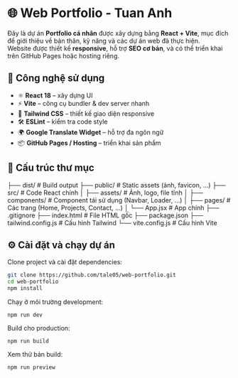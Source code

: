 # 🌐 Web Portfolio - Tuan Anh

Đây là dự án **Portfolio cá nhân** được xây dựng bằng **React + Vite**, mục đích để giới thiệu về bản thân, kỹ năng và các dự án web đã thực hiện.  
Website được thiết kế **responsive**, hỗ trợ **SEO cơ bản**, và có thể triển khai trên GitHub Pages hoặc hosting riêng.

## 🚀 Công nghệ sử dụng

- ⚛️ **React 18** – xây dựng UI
- ⚡ **Vite** – công cụ bundler & dev server nhanh
- 🎨 **Tailwind CSS** – thiết kế giao diện responsive
- 🛠 **ESLint** – kiểm tra code style
- 🌍 **Google Translate Widget** – hỗ trợ đa ngôn ngữ
- 📦 **GitHub Pages / Hosting** – triển khai sản phẩm

## 📂 Cấu trúc thư mục

├── dist/ # Build output
├── public/ # Static assets (ảnh, favicon, ...)
├── src/ # Code React chính
│ ├── assets/ # Ảnh, logo, file tĩnh
│ ├── components/ # Component tái sử dụng (Navbar, Loader, ...)
│ ├── pages/ # Các trang (Home, Projects, Contact, ...)
│ └── App.jsx # App chính
├── .gitignore
├── index.html # File HTML gốc
├── package.json
├── tailwind.config.js # Cấu hình Tailwind
└── vite.config.js # Cấu hình Vite

## ⚙️ Cài đặt và chạy dự án

Clone project và cài đặt dependencies:

```bash
git clone https://github.com/tale05/web-portfolio.git
cd web-portfolio
npm install
```

Chạy ở môi trường development:

```npm run dev```


Build cho production:

```npm run build```


Xem thử bản build:

```npm run preview```